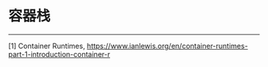 # 容器栈





---
[1] Container Runtimes, https://www.ianlewis.org/en/container-runtimes-part-1-introduction-container-r